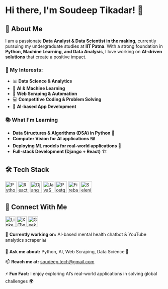 # Hi there, I'm Soudeep Tikadar! 👋

## 🚀 About Me
I am a passionate **Data Analyst & Data Scientist in the making**, currently pursuing my undergraduate studies at **IIT Patna**. With a strong foundation in **Python, Machine Learning, and Data Analysis**, I love working on **AI-driven solutions** that create a positive impact.

### 🎯 My Interests:
- 📊 **Data Science & Analytics**
- 🤖 **AI & Machine Learning**
- 📡 **Web Scraping & Automation**
- 💻 **Competitive Coding & Problem Solving**
- 📱 **AI-based App Development**

### 📚 What I'm Learning
- **Data Structures & Algorithms (DSA) in Python** 🐍
- **Computer Vision for AI applications** 🖼️
- **Deploying ML models for real-world applications** 🚀
- **Full-stack Development (Django + React)** 🏗️

## 🛠️ Tech Stack
<p align="left">
  <a href="https://www.python.org/" target="_blank" rel="noreferrer"><img src="https://raw.githubusercontent.com/danielcranney/readme-generator/main/public/icons/skills/python-colored.svg" width="36" height="36" alt="Python" /></a>
  <a href="https://reactjs.org/" target="_blank" rel="noreferrer"><img src="https://raw.githubusercontent.com/danielcranney/readme-generator/main/public/icons/skills/react-colored.svg" width="36" height="36" alt="React" /></a>
  <a href="https://www.djangoproject.com/" target="_blank" rel="noreferrer"><img src="https://raw.githubusercontent.com/danielcranney/readme-generator/main/public/icons/skills/django-colored.svg" width="36" height="36" alt="Django" /></a>
  <a href="https://developer.mozilla.org/en-US/docs/Web/JavaScript" target="_blank" rel="noreferrer"><img src="https://raw.githubusercontent.com/danielcranney/readme-generator/main/public/icons/skills/javascript-colored.svg" width="36" height="36" alt="JavaScript" /></a>
  <a href="https://www.postgresql.org/" target="_blank" rel="noreferrer"><img src="https://raw.githubusercontent.com/danielcranney/readme-generator/main/public/icons/skills/postgresql-colored.svg" width="36" height="36" alt="PostgreSQL" /></a>
  <a href="https://firebase.google.com/" target="_blank" rel="noreferrer"><img src="https://raw.githubusercontent.com/danielcranney/readme-generator/main/public/icons/skills/firebase-colored.svg" width="36" height="36" alt="Firebase" /></a>
  <a href="https://www.selenium.dev/" target="_blank" rel="noreferrer"><img src="https://upload.wikimedia.org/wikipedia/commons/d/d5/Selenium_Logo.png" width="36" height="36" alt="Selenium" /></a>
</p>

## 🔗 Connect With Me
<p align="left">
  <a href="https://www.linkedin.com/in/soudeeptikadar" target="_blank" rel="noreferrer">
    <img src="https://raw.githubusercontent.com/danielcranney/readme-generator/main/public/icons/socials/linkedin.svg" width="32" height="32" alt="LinkedIn" />
  </a>
  <a href="https://x.com/soudeeptikadar" target="_blank" rel="noreferrer">
    <img src="https://upload.wikimedia.org/wikipedia/commons/5/53/X_logo_2023_original.svg" width="32" height="32" alt="X (Twitter)" />
  </a>
  <a href="https://www.geeksforgeeks.org/user/soudeeptikadar/" target="_blank" rel="noreferrer">
    <img src="https://upload.wikimedia.org/wikipedia/commons/4/43/GeeksforGeeks.svg" width="32" height="32" alt="GeeksforGeeks" />
  </a>
</p>

🔭 **Currently working on:** AI-based mental health chatbot & YouTube analytics scraper 📊

💬 **Ask me about:** Python, AI, Web Scraping, Data Science 🚀

📫 **Reach me at:** [soudeep.tech@gmail.com](mailto:soudeep.tech@gmail.com)

⚡ **Fun Fact:** I enjoy exploring AI’s real-world applications in solving global challenges 🌍
